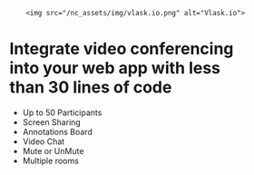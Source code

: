         <img src="/nc_assets/img/vlask.io.png" alt="Vlask.io">
<h1>Integrate video conferencing <br/>  
           into your web app with less<br/>   than 30 lines of code</h1>

<ul>
<li>Up to 50 Participants</li>
<li> Screen Sharing </li>
<li> Annotations Board </li>
<li>Video Chat </li>
<li>Mute or UnMute </li>
<li>Multiple rooms</li>

 
<ul>

     